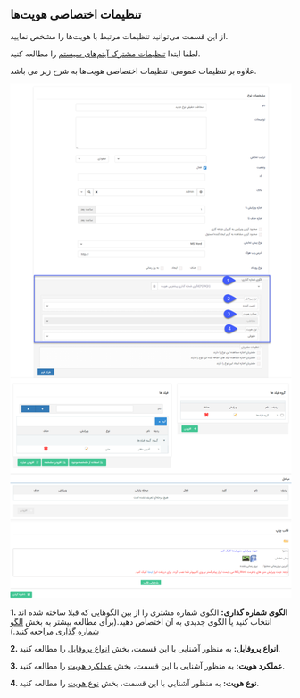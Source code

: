 ﻿## تنظیمات اختصاصی هویت‌ها   



از این قسمت می‌توانید تنظیمات مرتبط با هویت‌ها را مشخص نمایید.

لطفا ابتدا [تنظیمات مشترک آیتم‌های سیستم](https://github.com/1stco/PayamGostarDocs/blob/master/help%202.5.4/Settings/Personalization-crm/Overview/General-information/Shared-information-of-system%20items/Shared-information-of-system%20items.md) را مطالعه کنید.

علاوه بر تنظیمات عمومی، تنظیمات اختصاصی هویت‌ها به شرح زیر می باشد.

![](personalization-hoviat.png)

**1. الگوی شماره گذاری:** الگوی شماره مشتری را از بین الگوهایی که قبلا ساخته شده اند انتخاب کنید یا الگوی جدیدی به آن اختصاص دهید.(برای مطالعه بیشتر به بخش [الگو شماره گذاری](https://github.com/1stco/PayamGostarDocs/blob/master/help%202.5.4/Settings/Numbering-template/Numbering-template.md) مراجعه کنید.)

**2. انواع پروفایل:** به منظور آشنایی با این قسمت، بخش [انواع پروفایل](https://github.com/1stco/PayamGostarDocs/blob/master/help%202.5.4/Integrated-bank/Database/mafahim/anva-hoviat.md) را مطالعه کنید.

**3. عملکرد هویت:** به منظور آشنایی با این قسمت، بخش [عملکرد هویت](https://github.com/1stco/PayamGostarDocs/blob/master/help%202.5.4/Integrated-bank/Database/mafahim/amalkard-hoviat.md) را مطالعه کنید.

**4. نوع هویت:** به منظور آشنایی با این قسمت، بخش [نوع هویت](https://github.com/1stco/PayamGostarDocs/blob/master/help%202.5.4/Integrated-bank/Database/mafahim/amalkard-hoviat.md) را مطالعه کنید.


